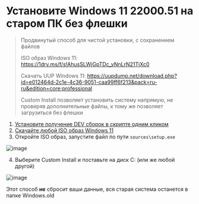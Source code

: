 # Установите Windows 11 22000.51 на старом ПК без флешки
> Продвинутый способ для чистой установки, с сохранением файлов
> 
> ISO образ Windows 11: https://1drv.ms/f/s!AhusSLWjGpTDc_vNnLrN21TjXc0
> 
> Скачать UUP Windows 11: https://uupdump.net/download.php?id=e012464d-2c1e-4c36-9051-caa99ff6f213&pack=ru-ru&edition=core;professional
> 
> Custom Install позволяет установить систему напрямую, не проверяв дополнительные файлы, к тому же позволяет загрузиться без флешки
 
1) [Установите получение DEV сборок в скрипте одним кликом](https://windows11.now.sh/wininsider.cmd)
2) [Скачайте любой ISO образ Windows 11](https://yandex.ru/search/?text=22000%2051%20210617%202050%20co%20release%20&lr=213)
3) Откройте ISO образ, запустите файл по пути `sources\setup.exe`

![image](https://user-images.githubusercontent.com/86190960/123780800-3f386f80-d8dc-11eb-9a8b-85d2dd089c2c.png)

4) Выберите Custom Install и поставьте на диск С: (или же любой другой)

![image](https://user-images.githubusercontent.com/86190960/123780979-65f6a600-d8dc-11eb-939c-6d7c5e7a6c9e.png)

Этот способ **не** сбросит ваши данные, вся старая система останется в папке Windows.old
